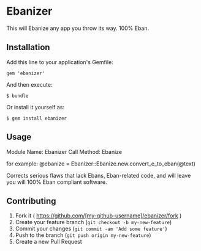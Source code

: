 # Ebanizer

This will Ebanize any app you throw its way. 100% Eban.

## Installation

Add this line to your application's Gemfile:

    gem 'ebanizer'

And then execute:

    $ bundle

Or install it yourself as:

    $ gem install ebanizer

## Usage

Module Name: Ebanizer
Call Method: Ebanize

for example:
 @ebanize = Ebanizer::Ebanize.new.convert_e_to_eban(@text)

Corrects serious flaws that lack Ebans, Eban-related code, and will leave you will 100% Eban compliant software.

## Contributing

1. Fork it ( https://github.com/[my-github-username]/ebanizer/fork )
2. Create your feature branch (`git checkout -b my-new-feature`)
3. Commit your changes (`git commit -am 'Add some feature'`)
4. Push to the branch (`git push origin my-new-feature`)
5. Create a new Pull Request
